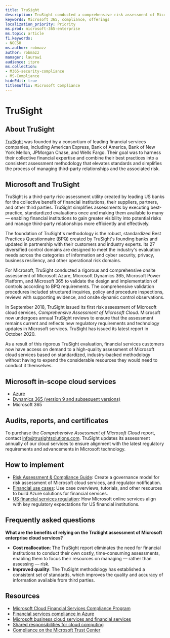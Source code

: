 ```yaml
---
title: TruSight
description: TruSight conducted a comprehensive risk assessment of Microsoft cloud services that were designed to meet the rigorous requirements of its financial services customers.
keywords: Microsoft 365, compliance, offerings
localization_priority: Priority
ms.prod: microsoft-365-enterprise
ms.topic: article
f1.keywords:
- NOCSH
ms.author: robmazz
author: robmazz
manager: laurawi
audience: itpro
ms.collection:
- M365-security-compliance
- MS-Compliance
hideEdit: true
titleSuffix: Microsoft Compliance
---
```


# TruSight

## About TruSight

[TruSight](https://trusightsolutions.com/) was founded by a consortium of leading financial services companies, including American Express, Bank of America, Bank of New York Mellon, JPMorgan Chase, and Wells Fargo. Their goal was to harness their collective financial expertise and combine their best practices into a consistent assessment methodology that elevates standards and simplifies the process of managing third-party relationships and the associated risk.

## Microsoft and TruSight

TruSight is a third-party risk-assessment utility created by leading US banks for the collective benefit of financial institutions, their suppliers, partners, and other third parties. TruSight simplifies assessments by executing best-practice, standardized evaluations once and making them available to many — enabling financial institutions to gain greater visibility into potential risks and manage third-party relationships more efficiently and effectively.

The foundation of TruSight's methodology is the robust, standardized Best Practices Questionnaire (BPQ) created by TruSight's founding banks and updated in partnership with their customers and industry experts. Its 27 diversified control domains are designed to meet the industry's evaluation needs across the categories of information and cyber security, privacy, business resiliency, and other operational risk domains.

For Microsoft, TruSight conducted a rigorous and comprehensive onsite assessment of Microsoft Azure, Microsoft Dynamics 365, Microsoft Power Platform, and Microsoft 365 to validate the design and implementation of controls according to BPQ requirements. The comprehensive validation procedures included structured inquiries, policy and procedure inspections, reviews with supporting evidence, and onsite dynamic control observations.

In September 2018, TruSight issued its first risk assessment of Microsoft cloud services, *Comprehensive Assessment of Microsoft Cloud*. Microsoft now undergoes annual TruSight reviews to ensure that the assessment remains current and reflects new regulatory requirements and technology updates in Microsoft services. TruSight has issued its latest report in October 2020.

As a result of this rigorous TruSight evaluation, financial services customers now have access on demand to a high-quality assessment of Microsoft cloud services based on standardized, industry-backed methodology without having to expend the considerable resources they would need to conduct it themselves.

## Microsoft in-scope cloud services

- [Azure](https://aka.ms/AzureCompliance)
- [Dynamics 365 (version 9 and subsequent versions)](https://aka.ms/d365-compliance-list)
- Microsoft 365

## Audits, reports, and certificates

To purchase the *Comprehensive Assessment of Microsoft Cloud* report, contact info@trusightsolutions.com. TruSight updates its assessment annually of our cloud services to ensure alignment with the latest regulatory requirements and advancements in Microsoft technology.

## How to implement

- [Risk Assessment & Compliance Guide](https://aka.ms/RiskGovernanceGuide): Create a governance model for risk assessment of Microsoft cloud services, and regulator notification.
- [Financial use cases](https://docs.microsoft.com/azure/industry/financial/): Use case overviews, tutorials, and other resources to build Azure solutions for financial services.
- [US financial services regulation](https://aka.ms/FinServ-Guide-US): How Microsoft online services align with key regulatory expectations for US financial institutions.

## Frequently asked questions

**What are the benefits of relying on the TruSight assessment of Microsoft enterprise cloud services?**

- **Cost reallocation**: The TruSight report eliminates the need for financial institutions to conduct their own costly, time-consuming assessments, enabling them to focus their resources on managing — rather than assessing — risk.
- **Improved quality**: The TruSight methodology has established a consistent set of standards, which improves the quality and accuracy of information available from third parties.

## Resources

- [Microsoft Cloud Financial Services Compliance Program](https://aka.ms/FSCP-Print)
- [Financial services compliance in Azure](https://aka.ms/FinServ-Compliance-Azure)
- [Microsoft business cloud services and financial services](https://aka.ms/FinServ-Compliance)
- [Shared responsibilities for cloud computing](https://aka.ms/sharedresponsibility)
- [Compliance on the Microsoft Trust Center](https://www.microsoft.com/trust-center/compliance/compliance-overview)
